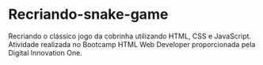 # Recriando-snake-game
Recriando o clássico jogo da cobrinha utilizando HTML, CSS e JavaScript.
Atividade realizada no Bootcamp HTML Web Developer proporcionada pela Digital Innovation One.
